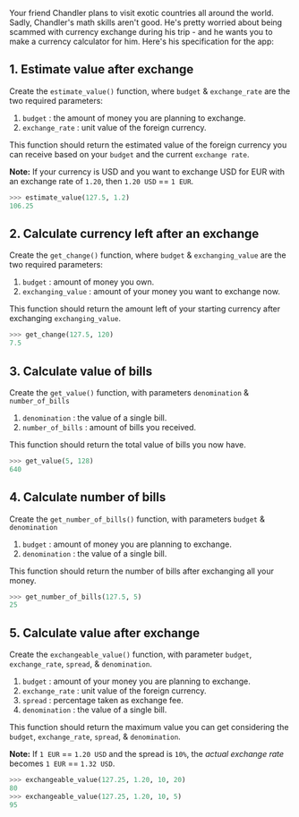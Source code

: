 Your friend Chandler plans to visit exotic countries all around the world. Sadly, Chandler's math skills aren't good. He's pretty worried about being scammed with currency exchange during his trip - and he wants you to make a currency calculator for him. Here's his specification for the app:

## 1. Estimate value after exchange

Create the `estimate_value()` function, where `budget` & `exchange_rate` are the two required parameters:

1. `budget` : the amount of money you are planning to exchange.
2. `exchange_rate` : unit value of the foreign currency.

This function should return the estimated value of the foreign currency you can receive based on your `budget` and the current `exchange rate`.

**Note:** If your currency is USD and you want to exchange USD for EUR with an exchange rate of `1.20`, then `1.20 USD` == `1 EUR`.

```python
>>> estimate_value(127.5, 1.2)
106.25
```

## 2. Calculate currency left after an exchange

Create the `get_change()` function, where `budget` & `exchanging_value` are the two required parameters:

1. `budget` : amount of money you own.
2. `exchanging_value` : amount of your money you want to exchange now.

This function should return the amount left of your starting currency after exchanging `exchanging_value`.

```python
>>> get_change(127.5, 120)
7.5
```

## 3. Calculate value of bills

Create the `get_value()` function, with parameters `denomination` & `number_of_bills`

1. `denomination` : the value of a single bill.
2. `number_of_bills` : amount of bills you received.

This function should return the total value of bills you now have.

```python
>>> get_value(5, 128)
640
```

## 4. Calculate number of bills

Create the `get_number_of_bills()` function, with parameters `budget` & `denomination`

1. `budget` : amount of money you are planning to exchange.
2. `denomination` : the value of a single bill.

This function should return the number of bills after exchanging all your money.

```python
>>> get_number_of_bills(127.5, 5)
25
```

## 5. Calculate value after exchange

Create the `exchangeable_value()` function, with parameter `budget`, `exchange_rate`, `spread`, & `denomination`.

1. `budget` : amount of your money you are planning to exchange.
2. `exchange_rate` : unit value of the foreign currency.
3. `spread` : percentage taken as exchange fee.
4. `denomination` : the value of a single bill.

This function should return the maximum value you can get considering the `budget`, `exchange_rate`, `spread`, & `denomination`.

**Note:** If `1 EUR` == `1.20 USD` and the spread is `10%`, the _actual exchange rate_ becomes `1 EUR` == `1.32 USD`.

```python
>>> exchangeable_value(127.25, 1.20, 10, 20)
80
>>> exchangeable_value(127.25, 1.20, 10, 5)
95
```
